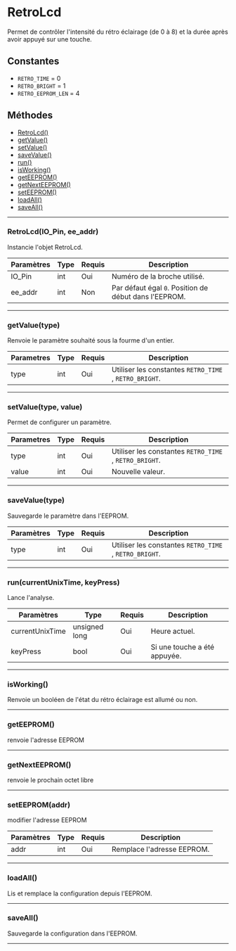 # RetroLcd
Permet de contrôler l'intensité du rétro éclairage (de 0 à 8) et la durée après avoir appuyé sur une touche.

## Constantes
 * `RETRO_TIME` = 0
 * `RETRO_BRIGHT` = 1
 * `RETRO_EEPROM_LEN` = 4

## Méthodes
* [RetroLcd()](#retrolcdio_pin-ee_addr)
* [getValue()](#getvaluetype)
* [setValue()](#setvaluetype-value)
* [saveValue()](#savevaluetype)
* [run()](#runcurrentunixtime-keypress)
* [isWorking()](#isWorking)
* [getEEPROM()](#geteeprom)
* [getNextEEPROM()](#getnexteeprom)
* [setEEPROM()](#seteepromaddr)
* [loadAll()](#loadall)
* [saveAll()](#saveall)

-------------

### RetroLcd(IO_Pin, ee_addr)
Instancie l'objet RetroLcd.

Paramètres	  | Type | Requis | Description
------------- | ---- | ------ | -----------
IO_Pin		  | int  | Oui	  | Numéro de la broche utilisé.
ee_addr	      | int  | Non	  | Par défaut égal `0`. Position de début dans l'EEPROM.


-------------

### getValue(type)
Renvoie le paramètre souhaité sous la fourme d'un entier.

Parametres | Type  | Requis | Description
---------- | ----- | ------ | -----------
type  	   | int   | Oui	| Utiliser les constantes `RETRO_TIME` , `RETRO_BRIGHT`.


-------------

### setValue(type, value)
Permet de configurer un paramètre.

Parametres | Type  | Requis | Description
---------- | ----- | ------ | -----------
type  	   | int   | Oui	| Utiliser les constantes `RETRO_TIME` , `RETRO_BRIGHT`.
value  	   | int   | Oui	| Nouvelle valeur.


-------------

### saveValue(type)
Sauvegarde le paramètre dans l'EEPROM.

Paramètres | Type | Requis | Description
---------- | ---- | ------ | -----------
type	   | int  | Oui	   | Utiliser les constantes `RETRO_TIME` , `RETRO_BRIGHT`.


-------------

### run(currentUnixTime, keyPress)
Lance l'analyse.

Paramètres	 	| Type		    | Requis | Description
--------------- | ------------- | ------ | -----------
currentUnixTime | unsigned long | Oui	 | Heure actuel.
keyPress		| bool			| Oui	 | Si une touche a été appuyée.


-------------

### isWorking()
Renvoie un booléen de l'état du rétro éclairage est allumé ou non.


-------------

### getEEPROM()
renvoie l'adresse EEPROM


-------------

### getNextEEPROM()
renvoie le prochain octet libre


-------------

### setEEPROM(addr)
modifier l'adresse EEPROM

Paramètres	  | Type | Requis | Description
------------- | ---- | ------ | -----------
addr		  | int  | Oui	  | Remplace l'adresse EEPROM.


-------------

### loadAll()
Lis et remplace la configuration depuis l'EEPROM.

-------------

### saveAll()
Sauvegarde la configuration dans l'EEPROM.


-------------
